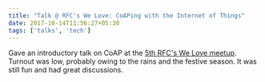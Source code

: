 ```yaml
---
title: "Talk @ RFC's We Love: CoAPing with the Internet of Things"
date: 2017-10-14T11:56:27+05:30
tags: ['talks', 'tech']
---
```


Gave an introductory talk on CoAP at the [5th RFC's We Love meetup](https://www.iiesoc.in/single-post/2017/11/02/RFCs-We-Love-HMAC-CoAP-Edition). Turnout was low, probably owing to the rains and the festive season. It was still fun and had great discussions.

<script async class="speakerdeck-embed" data-id="652da89359ea40bab194a5607f4bed2b" data-ratio="1.33333333333333" src="//speakerdeck.com/assets/embed.js"></script>
